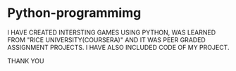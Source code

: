 # Python-programmimg

I HAVE CREATED INTERSTING GAMES USING PYTHON, WAS LEARNED FROM "RICE UNIVERSITY(COURSERA)" AND IT WAS PEER GRADED ASSIGNMENT PROJECTS.
I HAVE ALSO INCLUDED CODE OF MY PROJECT.

THANK YOU
